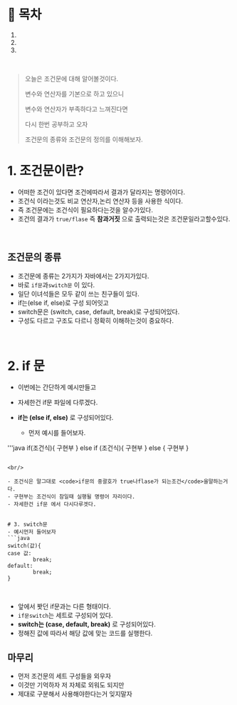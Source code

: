 # 🔖 목차
1.
2.
3.

<br/>

> 오늘은 조건문에 대해 알어볼것이다.
> 
> 변수와 연산자를 기본으로 하고 있으니 
> 
> 변수와 연산자가 부족하다고 느껴진다면
> 
> 다시 한번 공부하고 오자
> 
> 조건문의 종류와 조건문의 정의를 이해해보자.

# 1. 조건문이란?

- 어떠한 조건이 있다면 조건에따라서 결과가 달라지는 명령어이다.
- 조건식 이라는것도 비교 연산자,논리 연산자 등을 사용한 식이다.
- 즉 조건문에는 조건식이 필요하다는것을 알수가있다.
- 조건의 결과가 <code>true/flase</code> 즉 **참과거짓** 으로 출력되는것은 조건문일라고할수있다.

<br/>

## 조건문의 종류

- 조건문에 종류는 2가지가 자바에서는 2가지가있다.
- 바로 <code>if문</code>과<code>switch문</code> 이 있다.
- 일단 이녀석들은 모두 같이 쓰는 친구들이 있다.
- if는(else if, else)로 구성 되어잇고
- switch문은 (switch, case, default, break)로 구성되어있다.
- 구성도 다르고 구조도 다르니 정확히 이해하는것이 중요하다.

<br/>

# 2. if 문
- 이번에는 간단하게 예시만들고
- 자세한건 if문 파일에 다루겠다.
- **if는 (else if, else)** 로 구성되어있다.

  - 먼저 예시를 들어보자.

'''java
if(조건식){
        구현부
}
else if (조건식){
        구현부
}
else {
        구현부
}
```

<br/>

- 조건식은 말그대로 <code>if문의 중괄호가 true나flase가 되는조건</code>을말하는거다.
- 구현부는 조건식이 참일때 실행될 명령어 자리이다.
- 자세한건 if문 에서 다시다루겟다. 


# 3. switch문
- 예시먼저 들어보자
```java
switch(값){
case 값:
        break;
default:
        break;
}
```
<br/>

- 앞에서 봣던 if문과는 다른 형태이다.
- <code>if문</code><code>switch</code>는 세트로 구성되어 있다.
- **switch는 (case, default, break)** 로 구성되어있다.
- 정해진 값에 따라서 해당 값에 맞는 코드를 실행한다.


## 마무리
- 먼저 조건문의 세트 구성들을 외우자
- 이것만 기억하자 저 자체로 외워도 되지만
- 제대로 구분해서 사용해야한다는거 잊지말자




